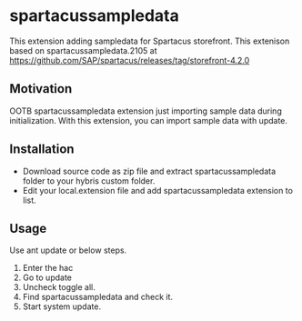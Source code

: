 # spartacussampledata
This extension adding sampledata for Spartacus storefront.
This extenison based on spartacussampledata.2105 at https://github.com/SAP/spartacus/releases/tag/storefront-4.2.0
## Motivation
OOTB spartacussampledata extension just importing sample data during initialization. With this extension, you can import sample data with update.
## Installation
* Download source code as zip file and extract spartacussampledata folder to your hybris custom folder.
* Edit your local.extension file and add spartacussampledata extension to list.
## Usage
Use ant update or below steps.
1. Enter the hac
2. Go to update
3. Uncheck toggle all.
4. Find spartacussampledata and check it.
5. Start system update.
